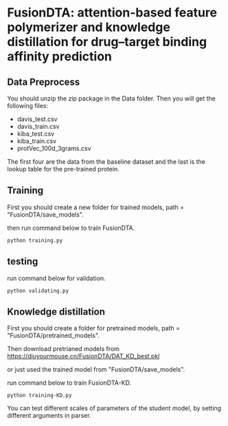 # FusionDTA: attention-based feature polymerizer and knowledge distillation for drug–target binding affinity prediction

## Data Preprocess
You should unzip the zip package in the Data folder. Then you will get the following files:
* davis_test.csv
* davis_train.csv
* kiba_test.csv
* kiba_train.csv
* protVec_100d_3grams.csv

The first four are the data from the baseline dataset and the last is the lookup table for the pre-trained protein.

## Training
First you should create a new folder for trained models, path = "FusionDTA/save_models".

then run command below to train FusionDTA.

    python training.py
  
## testing
run command below for validation.

    python validating.py 

## Knowledge distillation
First you should create a folder for pretrained models, path = "FusionDTA/pretrained_models".

Then download pretrianed models from https://diuyourmouse.cn/FusionDTA/DAT_KD_best.pkl 

or just used the trained model from "FusionDTA/save_models".

run command below to train FusionDTA-KD.

    python training-KD.py
    
You can test different scales of parameters of the student model, by setting different arguments in parser.
